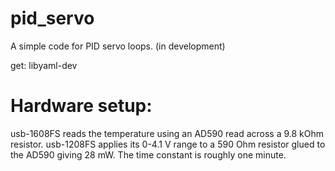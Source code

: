 pid_servo
=========
A simple code for PID servo loops. (in development)

get: libyaml-dev

Hardware setup:
===============
usb-1608FS reads the temperature using an AD590 read across a 9.8 kOhm resistor.
usb-1208FS applies its 0-4.1 V range to a 590 Ohm resistor glued to the AD590 giving 28 mW. The time constant is roughly one minute.

